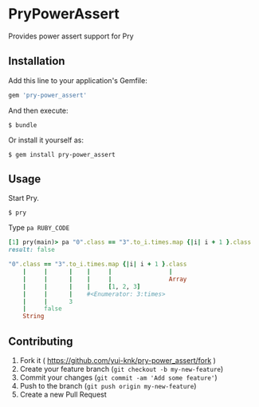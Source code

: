 # PryPowerAssert

Provides power assert support for Pry

## Installation

Add this line to your application's Gemfile:

```ruby
gem 'pry-power_assert'
```

And then execute:

    $ bundle

Or install it yourself as:

    $ gem install pry-power_assert

## Usage

Start Pry.

```shell
$ pry
```

Type `pa RUBY_CODE`

```ruby
[1] pry(main)> pa "0".class == "3".to_i.times.map {|i| i + 1 }.class
result: false

"0".class == "3".to_i.times.map {|i| i + 1 }.class
    |     |      |    |     |                |
    |     |      |    |     |                Array
    |     |      |    |     [1, 2, 3]
    |     |      |    #<Enumerator: 3:times>
    |     |      3
    |     false
    String
```

## Contributing

1. Fork it ( https://github.com/yui-knk/pry-power_assert/fork )
2. Create your feature branch (`git checkout -b my-new-feature`)
3. Commit your changes (`git commit -am 'Add some feature'`)
4. Push to the branch (`git push origin my-new-feature`)
5. Create a new Pull Request
